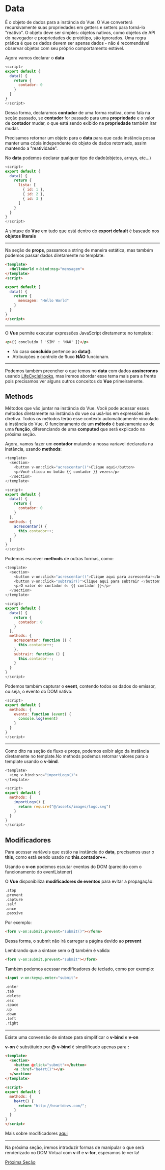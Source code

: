 # Data

É o objeto de dados para a instância do Vue. O Vue converterá recursivamente suas propriedades em getters e setters para torná-lo "reativo". O objeto deve ser simples: objetos nativos, como objetos de API do navegador e propriedades de protótipo, são ignorados. Uma regra prática é que os dados devem ser apenas dados - não é recomendável observar objetos com seu próprio comportamento estável.

Agora vamos declarar o **data**

```js
<script>
export default {
  data() {
    return {
      contador: 0
    }
  }
}
</script>
```

Dessa forma, declaramos **contador** de uma forma reativa, como fala na seção passado, se **contador** for passado para uma **propriedade** e o valor de **contador** mudar, o que está sendo exibido na **propriedade** também irar mudar.

Precisamos retornar um objeto para o **data** para que cada instância possa manter uma cópia independente do objeto de dados retornado, assim mantendo a "reatividade".

No **data** podemos declarar qualquer tipo de dado(objetos, arrays, etc...)

```js
<script>
export default {
  data() {
    return {
      lista: [
        { id: 1 },
        { id: 2 },
        { id: 3 }
      ]
    }
  }
}
</script>
```

A sintaxe do **Vue** em tudo que está dentro do **export default** é baseado nos **objetos literais**

---

Na seção de **props**, passamos a string de maneira estática, mas também podemos passar dados diretamente no template:

```html
<template>
  <HelloWorld v-bind:msg="mensagem">
</template>
<script>

export default {
  data() {
    return {
      mensagem: "Hello World"
    }
  }
}
</script>
```

---

O **Vue** permite executar expressões JavaScript diretamente no template:

```html
<p>{{ concluido ? 'SIM' : 'NÃO' }}</p>
```

* No caso **concluido** pertence ao **data()**.
* Atribuições e controle de fluxo **NÃO** funcionam.

---

Podemos também preencher o que temos no **data** com dados **assíncronos** usando [LifeCycleHooks](https://br.vuejs.org/v2/guide/instance.html#Diagrama-do-Ciclo-de-Vida), mas iremos abordar esse tema mais para a frente pois precisamos ver alguns outros conceitos do **Vue** primeiramente.

## Methods

Métodos que vão juntar na instância do Vue. Você pode acessar esses métodos diretamente na instância do vue ou usá-los em expressões de diretiva. Todos os métodos terão esse contexto automaticamente vinculado à instância do Vue. O funcionamento de um **método** é basicamente ao de uma **função**, diferenciando de uma **computed** que será explicado na próxima seção.

Agora, vamos fazer um **contador** mutando a nossa variavel declarada na instância, usando **methods**:

```js
<template>
  <section>
    <button v-on:click="acrescentar()">Clique aqui</button>
    <p>Você clicou no botão {{ contador }} vezes</p>
  </section>
</template>

<script>
export default {
  data() {
    return {
      contador: 0
    }
  },
  methods: {
    acrescentar() {
      this.contador++;
    }
  }
}
</script>
```

Podemos escrever **methods** de outras formas, como:

```js
<template>
  <section>
    <button v-on:click="acrescentar()">Clique aqui para acrescentar</button>
    <button v-on:click="subtrair()">Clique aqui para subtrair </button>
    <p>O valor de contador é: {{ contador }}</p>
  </section>
</template>

<script>
export default {
  data() {
    return {
      contador: 0
    }
  },
  methods: {
    acrescentar: function () {
      this.contador++;
    },
    subtrair: function () {
      this.contador--;
    }
  }
}
</script>
```
Podemos também capturar o **event**, contendo todos os dados do emissor, ou seja, o evento do DOM nativo:

```js
<script>
export default {
  methods: {
    evento: function (event) {
      console.log(event)
    }
  }
}
</script>
```

---

Como dito na seção de fluxo e props, podemos exibir algo da instância diretamente no template.No methods podemos retornar valores para o template usando o **v-bind**.

```js
<template>
  <img v-bind:src="importLogo()">
</template>

<script>
export default {
  methods: {
    importLogo() {
      return require("@/assets/images/logo.svg")
    }
  }
}
</script>
```

## Modificadores

Para acessar variáveis que estão na instância do **data**, precisamos usar o **this**, como está sendo usado no **this.contador++**.

Usando o **v-on** podemos escutar eventos do DOM (parecido com o funcionamento do eventListener) 

O **Vue** disponibiliza **modificadores de eventos** para evitar a propagação:

```html
.stop
.prevent
.capture
.self
.once
.passive
```

Por exemplo:

```html
<form v-on:submit.prevent="submit()"></form>
```

Dessa forma, o submit não irá carregar a página devido ao **prevent**


Lembrando que a sintaxe sem o **()** também é valida:

```html
<form v-on:submit.prevent="submit"></form>
```

Também podemos acessar modificadores de teclado, como por exemplo:

```html
<input v-on:keyup.enter="submit">
```

```html
.enter
.tab
.delete
.esc
.space
.up
.down
.left
.right
```

---

Existe uma convensão de sintaxe para simplificar o **v-bind** e **v-on**

**v-on** é substituido por **@**
**v-bind** é simplificado apenas para **:**

```html
<template>
  <section>
    <button @click="submit"></button>
    <a :href="he4rt()"></a>
  </section>
</template>

<script>
export default {
  methods: {
    he4rt() {
      return "http://heartdevs.com/";
    }
  }
}
</script>
```

Mais sobre modificadores [aqui](https://br.vuejs.org/v2/guide/events.html#Modificadores-de-Evento)

---

Na próxima seção, iremos introduzir formas de manipular o que será renderizado no DOM Virtual com **v-if** e **v-for**, esperamos te ver la!

[Próxima Seção](./2-Diretivas.md)